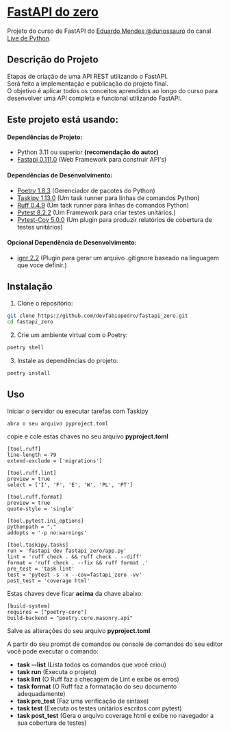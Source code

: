 # [FastAPI do zero](https://fastapidozero.dunossauro.com/)

Projeto do curso de FastAPI do [Eduardo Mendes @dunossauro](https://github.com/dunossauro/fastapi-do-zero) do canal [Live de Python](https://www.youtube.com/@Dunossauro).

 
## Descrição do Projeto

Etapas de criação de uma API REST utilizando o FastAPI.  
Será feito a implementação e publicação do projeto final.  
O objetivo é aplicar todos os conceitos aprendidos ao longo do curso para desenvolver uma API completa e funcional utilizando FastAPI.

## Este projeto está usando:

#### Dependências de Projeto:
- Python 3.11 ou superior **(recomendação do autor)**
- [Fastapi 0.111.0](https://pypi.org/project/fastapi/) (Web Framework para construir API's)

#### Dependências de Desenvolvimento:
- [Poetry 1.8.3](https://python-poetry.org/) (Gerenciador de pacotes do Python)
- [Taskipy 1.13.0](https://pypi.org/project/taskipy/) (Um task runner para linhas de comandos Python)
- [Ruff 0.4.9](https://pypi.org/project/taskipy/) (Um task runner para linhas de comandos Python)
- [Pytest 8.2.2](https://pypi.org/project/pytest/) (Um  Framework para criar testes unitários.)
- [Pytest-Cov 5.0.0](https://pypi.org/project/pytest-cov/) (Um plugin para produzir relatórios de cobertura de testes unitários)

#### Opcional Dependência de Desenvolvimento:
- [ignr 2.2](https://pypi.org/project/ignr/) (Plugin para gerar um arquivo .gitignore baseado na linguagem que voce definir.)

## Instalação

1. Clone o repositório:

```bash
git clone https://github.com/devfabiopedro/fastapi_zero.git
cd fastapi_zero
```

2. Crie um ambiente virtual com o Poetry:

```bash
poetry shell
```

3. Instale as dependências do projeto:

```bash
poetry install
```

## Uso
Iniciar o servidor ou executar tarefas com Taskipy

```
abra o seu arquivo pyproject.toml
```
copie e cole estas chaves no seu arquivo **pyproject.toml**

```
[tool.ruff]
line-length = 79
extend-exclude = ['migrations']

[tool.ruff.lint]
preview = true
select = ['I', 'F', 'E', 'W', 'PL', 'PT']

[tool.ruff.format]
preview = true
quote-style = 'single'

[tool.pytest.ini_options]
pythonpath = "."
addopts = '-p no:warnings'

[tool.taskipy.tasks]
run = 'fastapi dev fastapi_zero/app.py'
lint = 'ruff check . && ruff check . --diff'
format = 'ruff check . --fix && ruff format .'
pre_test = 'task lint'
test = 'pytest -s -x --cov=fastapi_zero -vv'
post_test = 'coverage html'
```
Estas chaves deve ficar **acima** da chave abaixo:
```
[build-system]
requires = ["poetry-core"]
build-backend = "poetry.core.masonry.api"
```

Salve as alterações do seu arquivo **pyproject.toml**

A partir do seu prompt de comandos ou console de comandos do seu editor você pode executar o comando:
- **task --list** (Lista todos os comandos que você criou)
- **task run** (Executa o projeto)
- **task lint** (O Ruff faz a checagem de Lint e exibe os erros)     
- **task format** (O Ruff faz a formatação do seu documento adequadamente)
- **task pre_test** (Faz uma verificação de sintaxe)
- **task test** (Executa os testes unitários escritos com pytest)
- **task post_test** (Gera o arquivo coverage html e exibe no navegador a sua cobertura de testes)